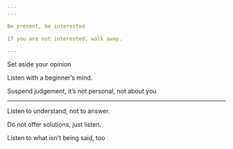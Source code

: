 ```yaml
---
---

Be present, be interested

If you are not interested, walk away.

---
```


Set aside your opinion

Listen with a beginner’s mind.

Suspend judgement, it’s not personal, not about you 

---

Listen to understand, not to answer.

Do not offer solutions, just listen.

Listen to what isn't being said, too 
